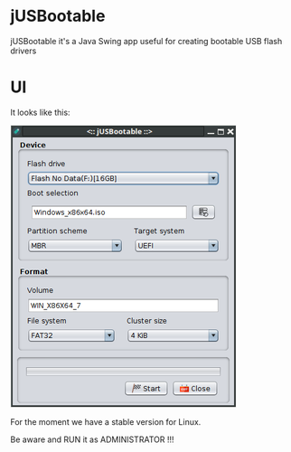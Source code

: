 [![<Rainy>](https://img.shields.io/circleci/build/gh/git-danutdruta/jUSBootable?style=plastic&token=06b2cbd9d2dba02e3a8315045fd1a58cd5144602)]()

# jUSBootable
jUSBootable it's a Java Swing app useful for creating bootable USB flash drivers

# UI
It looks like this:

![alt text](https://github.com/git-danutdruta/jUSBootable/blob/master/static/ss.png)

For the moment we have a stable version for Linux.

Be aware and RUN it as ADMINISTRATOR !!!